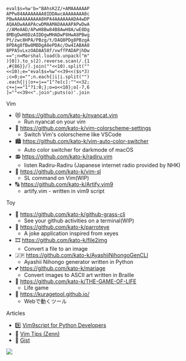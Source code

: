 ```
eval$s=%w'b="BAhsK2Z/+AMAAAAAAP
APPw84AAAAAAAA8IDDAwcAAAAAAAA8c
PBwAAAAAAAAAA8HPA4AAAAAAADA4wDP
AQAADwAAAPAcwDMAAMADAAAAPAPwDwA
//AMeAAD/APwH8Bw84B8AwH8A/wE8Dg
8MDgDwH8DzAIDDgwMHADwP8HwA8PBwg
Pt/zwc8HPA/PBzg/t/DAQ8PDg8PBzgA
8PDAg8fBw8MBDgA8ePDAc/Dw4IABAA8
8PPA5vLxzOADAA58f/vwffPADAPjhDw
==";n=Marshal.load(b.unpack("m"
)[0]).to_s(2).reverse.scan(/.{1
,#{86}}/).join(""<<10).split(""
<<10);e="eval$s=%w"<<39<<($s*3)
;c=0;o="";n.each{|i|i.split("")
.each{|j|o+=j=="1"?e[c]:""<<32;
c+=j=="1"?1:0;};o=o<<10};o[-7,6
]=""<<39<<".join";puts(o)'.join
```

Vim
- 😻 https://github.com/kato-k/nyancat.vim 
  - Run nyancat on your vim
- 🎨 https://github.com/kato-k/vim-colorscheme-settings
  - Switch Vim's colorscheme like VSCode
- 🏙 https://github.com/kato-k/vim-auto-color-switcher
  - Auto color switcher for darkmode of macOS
- 📻 https://github.com/kato-k/radiru.vim
  - listen Radiru-Radiru (Japanese internet radio provided by NHK)
- 🚂 https://github.com/kato-k/vim-sl
  - SL command on Vim(WIP)
- 🔠 https://github.com/kato-k/Artify.vim9
  - artify.vim - written in vim9 script

Toy
- 🌲 https://github.com/kato-k/github-grass-cli
  - See your github activities on a terminal(WIP)
- 🦜 https://github.com/kato-k/parroteye
  - A joke application inspired from xeyes
- 🎞 https://github.com/kato-k/file2img
  - Convert a file to an image
- 🇯🇵 https://github.com/kato-k/AyashiiNihongoGenCLI
  - Ayashii Nihongo generator written in Python
- 💕 https://github.com/kato-k/mariage
  - Convert images to ASCII art written in Braille
- 🧫 https://github.com/kato-k/THE-GAME-OF-LIFE
  - Life game
- 🐠 https://kuragetool.github.io/
  - Webで動くツール

Articles
- 9️⃣ [Vim9script for Python Developers](https://zenn.dev/kato_k/articles/4585f83764f38b) 
- 🍵 [Vim Tips (Zenn)](https://zenn.dev/topics/vimtips)
- 📝 [Gist](https://gist.github.com/mine)

[![](https://github-readme-stats.vercel.app/api?username=kato-k)](https://github.com/anuraghazra/github-readme-stats)
